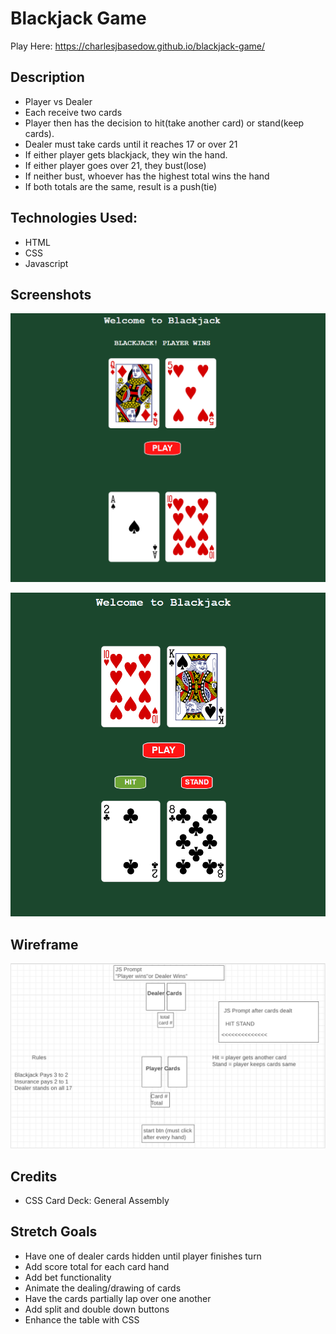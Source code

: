 # Blackjack Game

Play Here: https://charlesjbasedow.github.io/blackjack-game/

## Description
- Player vs Dealer
- Each receive two cards
- Player then has the decision to hit(take another card) or stand(keep cards). 
- Dealer must take cards until it reaches 17 or over 21
- If either player gets blackjack, they win the hand.
- If either player goes over 21, they bust(lose)
- If neither bust, whoever has the highest total wins the hand
- If both totals are the same, result is a push(tie)

## Technologies Used: 
- HTML
- CSS
- Javascript

## Screenshots

![Blackjack State](images/blackjackss.png)

![Hit Stand Buttons](images/blackjackhitstndss.png)

## Wireframe

![Wireframe](wireframebj.png)

## Credits
- CSS Card Deck: General Assembly

## Stretch Goals
- Have one of dealer cards hidden until player finishes turn
- Add score total for each card hand
- Add bet functionality
- Animate the dealing/drawing of cards
- Have the cards partially lap over one another
- Add split and double down buttons
- Enhance the table with CSS